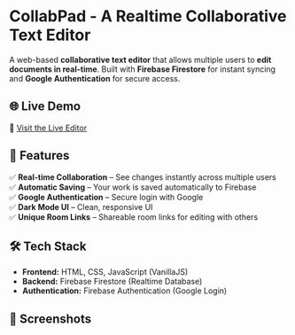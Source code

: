 # CollabPad - A Realtime Collaborative Text Editor

A web-based **collaborative text editor** that allows multiple users to **edit documents in real-time**. Built with **Firebase Firestore** for instant syncing and **Google Authentication** for secure access.

## 🌐 Live Demo
🔗 [Visit the Live Editor](https://real-time-text-editor-dcc8c.web.app/)  

## 🚀 Features
✅ **Real-time Collaboration** – See changes instantly across multiple users  
✅ **Automatic Saving** – Your work is saved automatically to Firebase  
✅ **Google Authentication** – Secure login with Google  
✅ **Dark Mode UI** – Clean, responsive UI  
✅ **Unique Room Links** – Shareable room links for editing with others  

## 🛠 Tech Stack
- **Frontend:** HTML, CSS, JavaScript (VanillaJS)  
- **Backend:** Firebase Firestore (Realtime Database)  
- **Authentication:** Firebase Authentication (Google Login)  

## 📸 Screenshots
 

